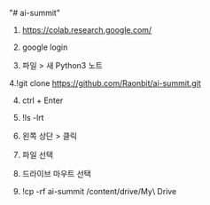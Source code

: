 "# ai-summit" 

1. https://colab.research.google.com/

2. google login

3. 파일 > 새 Python3 노트

4.!git clone https://github.com/Raonbit/ai-summit.git   

4. ctrl + Enter

5. !ls -lrt

6. 왼쪽 상단 > 클릭

7. 파일 선택

8. 드라이브 마우트 선택

9. !cp -rf ai-summit /content/drive/My\ Drive

